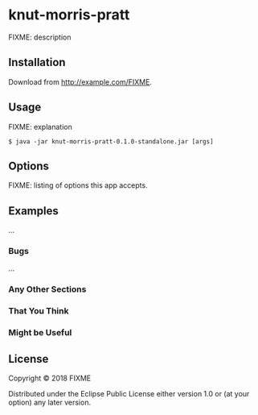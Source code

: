 # knut-morris-pratt

FIXME: description

## Installation

Download from http://example.com/FIXME.

## Usage

FIXME: explanation

    $ java -jar knut-morris-pratt-0.1.0-standalone.jar [args]

## Options

FIXME: listing of options this app accepts.

## Examples

...

### Bugs

...

### Any Other Sections
### That You Think
### Might be Useful

## License

Copyright © 2018 FIXME

Distributed under the Eclipse Public License either version 1.0 or (at
your option) any later version.
